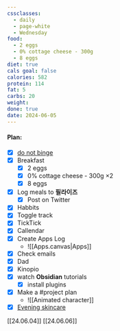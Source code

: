 ```yaml
---
cssclasses:
  - daily
  - page-white
  - Wednesday
food:
  - 2 eggs
  - 0% cottage cheese - 300g
  - 8 eggs
diet: true
cals goal: false
calories: 582
protein: 114
fat: 5
carbs: 20
weight: 
done: true
date: 2024-06-05
---
```

#### Plan:
- [x] [do not binge](Daily.md)
- [x] Breakfast
	- [x] 2 eggs
	- [x] 0% cottage cheese - 300g ×2
	- [x] 8 eggs
- [x] Log meals to **필라이즈**
	- [x] Post on Twitter
- [x] Habbits
- [x] Toggle track
- [x] TickTick
- [x] Callendar
- [x] Create Apps Log
	- ![[Apps.canvas|Apps]]
- [x] Check emails
- [x] Dad
- [x] Kinopio
- [x] watch **Obsidian** tutorials
	- [x] install plugins
- [x] Make a #project plan
	- ![[Animated character]]
- [x] [Evening skincare](PM.png)

[[24.06.04]]
[[24.06.06]]